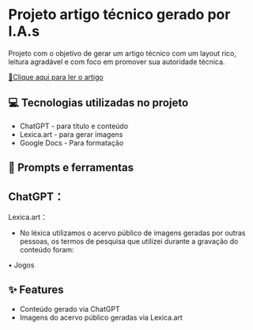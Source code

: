 # Projeto artigo técnico gerado por I.A.s

Projeto com o objetivo de gerar um artigo técnico com um layout rico, leitura agradável e com foco em promover sua autoridade técnica.

<a href="Unity e o Desenvolvimento de Jogos.pdf" title="View PDF now"> 📕Clique aqui para ler o artigo</a>

## 💻 Tecnologias utilizadas no projeto

- ChatGPT - para título e conteúdo
- Lexica.art - para gerar imagens
- Google Docs - Para formatação

## 📄 Prompts e ferramentas


ChatGPT：
-

Lexica.art：
- No léxica utilizamos o acervo público de imagens geradas por outras pessoas, os termos de pesquisa que utilizei durante a gravação do conteúdo foram:

• Jogos


## ✨ Features

- Conteúdo gerado via ChatGPT
- Imagens do acervo público geradas via Lexica.art
